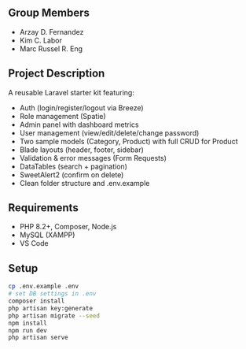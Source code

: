 

## Group Members
- Arzay D. Fernandez
- Kim C. Labor
- Marc Russel R. Eng

## Project Description
A reusable Laravel starter kit featuring:
- Auth (login/register/logout via Breeze)
- Role management (Spatie)
- Admin panel with dashboard metrics
- User management (view/edit/delete/change password)
- Two sample models (Category, Product) with full CRUD for Product
- Blade layouts (header, footer, sidebar)
- Validation & error messages (Form Requests)
- DataTables (search + pagination)
- SweetAlert2 (confirm on delete)
- Clean folder structure and .env.example

## Requirements
- PHP 8.2+, Composer, Node.js
- MySQL (XAMPP)
- VS Code

## Setup
```bash
cp .env.example .env
# set DB settings in .env
composer install
php artisan key:generate
php artisan migrate --seed
npm install
npm run dev
php artisan serve
